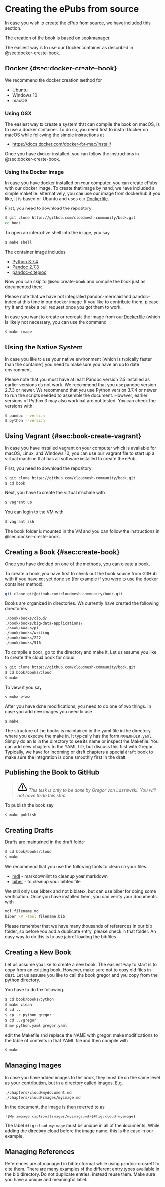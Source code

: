 # Creating the ePubs from source

In case you wish to create the ePub from source, we have included this
section.

The creation of the book is based on
[bookmanager](https://pypi.org/project/cyberaide-bookmanager/).

The easiest way is to use our Docker container as described in
@sec:docker-create-book.

## Docker {#sec:docker-create-book}

We recommend the docker creation method for

* Ubuntu
* Windows 10
* macOS

### Using OSX

The easiest way to create a system that can compile the book on macOS,
is to use a docker container. To do so, you need first to install
Docker on macOS while following the simple instructions at

* <https://docs.docker.com/docker-for-mac/install/>

Once you have docker installed, you can follow the instructions in
@sec:docker-create-book.

### Using the Docker Image

In case you have docker installed on your computer, you can create
ePubs with our docker image. To create that image by hand, we have
included a simple makefile. Alternatively, you can use our image from
dockerhub if you like, it is based on Ubuntu and uses our
[Dockerfile](https://github.com/cloudmesh-community/book/blob/master/Dockerfile).

First, you need to download the repository:

```bash
$ git clone https://github.com/cloudmesh-community/book.git
cd book
```

To open an interactive shell into the image, you say

```bash
$ make shell
```

The container image includes 

* [Python 3.7.4](https://python.org)
* [Pandoc 2.7.3](https://pandoc.org/)
* [pandoc-citeproc](https://github.com/jgm/pandoc-citeproc/blob/master/man/pandoc-citeproc.1.md)

Now you can skip to @sec:create-book and compile the book just as
documented there.

Please note that we have not integrated pandoc-mermaid and
pandoc-index at this time in our docker image. If you like to
contribute them, please try it and make a pull request once you got
them to work.

In case you want to create or recreate the image from our
[Dockerfile](https://github.com/cloudmesh-community/book/blob/master/Dockerfile)
(which is likely not necessary, you can use the command

```bash
$ make image
```

## Using the Native System

In case you like to use your native environment (which is typically
faster than the container) you need to make sure you have an up to date
environment.

Please note that you must have at least Pandoc version 2.5 installed as
earlier versions do not work. We recommend that you use pandoc version
2.7.3 or newer. We recommend that you use Python version 3.7.4 or newer to run
the scripts needed to assemble the document. However, earlier versions of
Python 3 may also work but are not tested. You can check the versions
with

```bash
$ pandoc --version
$ python --version
```


## Using Vagrant {#sec:book-create-vagrant}

In case you have installed vagrant on your computer which is available
for macOS, Linux, and Windows 10, you can use our vagrant file to
start up a virtual machine that has all software installed to create
the ePub.

First, you need to download the repository:

```bash
$ git clone https://github.com/cloudmesh-community/book.git
$ cd book
```

Next, you have to create the virtual machine with

```bash
$ vagrant up
```

You can login to the VM with

```bash
$ vagrant ssh
```

The book folder is mounted in the VM and you can follow the
instructions in @sec:docker-create-book.



## Creating a Book {#sec:create-book}

Once you have decided on one of the methods, you can create a book.

To create a book, you have first to check out the book source from
GitHub with if you have not yet done so (for example if you were to
use the docker container method):

```bash
git clone git@github.com:cloudmesh-community/book.git
```

Books are organized in directories. We currently have created the
following directories

    ./book/books/cloud/
    ./book/books/big-data-applications/
    ./book/books/pi
    ./book/books/writing
    ./book/books/222
    ./book/books/516

To compile a book, go to the directory and make it. Let us assume you
like to create the cloud book for cloud

```bash
$ git clone https://github.com/cloudmesh-community/book.git
$ cd book/books/cloud
$ make
```

To view it you say

```bash
$ make view
```

After you have done modifications, you need to do one of two
things. In case you add new images you need to use

```
$ make
```

The structure of the books is maintained in the yaml file in the
directory where you execute the make in. It typically has the form
`NAMEOFDIR.yaml`. Simply do an ls in the directory to see its name or
inspect the Makefile. You can add new chapters to the YAML file, but
discuss this first with Gregor. Typically, we have for incoming or
draft chapters a special `draft` book to make sure the integration is
done smoothly first in the draft.


## Publishing the Book to GitHub

> ![Warning](images/warning.png) *This task is only to be done by *Gregor von Laszewski*. You
>           will not have to do this step.*

To publish the book say

```bash
$ make publish
```

## Creating  Drafts

Drafts are maintained in the draft folder

```bash
$ cd book/books/cloud
$ make
```

We recommend that you use the following tools to clean up your files.

* [mdl](https://github.com/markdownlint/markdownlint) - markdownlint to cleanup your markdown
* [biber](http://biblatex-biber.sourceforge.net/) - to cleanup your bibtex file

We still only use bibtex and not biblatex, but can use biber for doing
some verification. Once you have installed them, you can verify your documents with

```bash
mdl filename.md
biber -V -tool filename.bib
```

Please remember that we have many thousands of references in our bib
folder, so before you add a duplicate entry, please check in that
folder. An easy way to do this is to use jabref loading the bibfiles.


## Creating a New Book

Let us assume you like to create a new book. The easiest way to start is
to copy from an existing book. However, make sure not to copy old files
in dest. Let us assume you like to call the book gregor and you copy
from the python directory.

You have to do the following.

```bash
$ cd book/books/python
$ make clean
$ cd ..
$ cp -r python gregor
$ cd ../gregor
$ mv python.yaml gregor.yaml
```

edit the Makefile and replace the NAME with gregor. make modifications
to the table of contents in that YAML file and then compile with 

```bash
$ make
```

## Managing Images

In case you have added images to the book, they must be on the same
level as your contribution, but in a directory called images. E.g.

```
./chapters/cloud/mydocument.md
./chapters/cloud/images/myimage.md
```

In the document, the image is then referred to as

```
![My imaage caption](images/myimage.md){#fig:cloud-myimage}
```

The label `#fig:cloud-myimage` must be unique in all of the documents.
While adding the directory cloud before the image name, this is the case
in our example.

## Managing References

References are all managed in bibtex format while using pandoc-crosreff
to cite them. There are many examples of the different entry types
available in the bib directory. Do not duplicate entries, instead reuse
them. Make sure you have a unique and meaningful label. 

